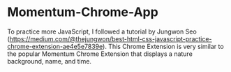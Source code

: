 # Momentum-Chrome-App
To practice more JavaScript, I followed a tutorial by Jungwon Seo (https://medium.com/@thejungwon/best-html-css-javascript-practice-chrome-extension-ae4e5e7839e). This Chrome Extension is very similar to the popular Momentum Chrome Extension that displays a nature background, name, and time.
